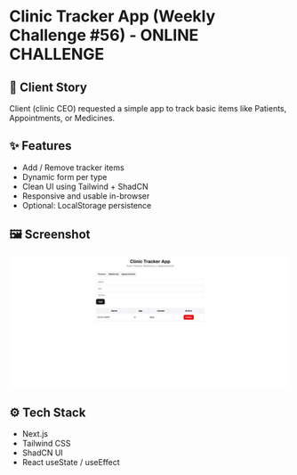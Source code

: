 # Clinic Tracker App (Weekly Challenge #56) - ONLINE CHALLENGE

## 💼 Client Story
Client (clinic CEO) requested a simple app to track basic items like Patients, Appointments, or Medicines.

## ✨ Features
- Add / Remove tracker items
- Dynamic form per type
- Clean UI using Tailwind + ShadCN
- Responsive and usable in-browser
- Optional: LocalStorage persistence

## 🖼️ Screenshot
<img src="screenshot.png" width="600"/>

## ⚙️ Tech Stack
- Next.js
- Tailwind CSS
- ShadCN UI
- React useState / useEffect
